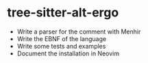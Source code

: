 # tree-sitter-alt-ergo

- Write a parser for the comment with Menhir
- Write the EBNF of the language
- Write some tests and examples
- Document the installation in Neovim
